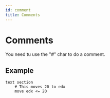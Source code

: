 ```yaml
---
id: comment
title: Comments
---
```

# Comments

You need tu use the "#" char to do a comment.

## Example

```
text section
    # This moves 20 to edx
    move edx <= 20
```

